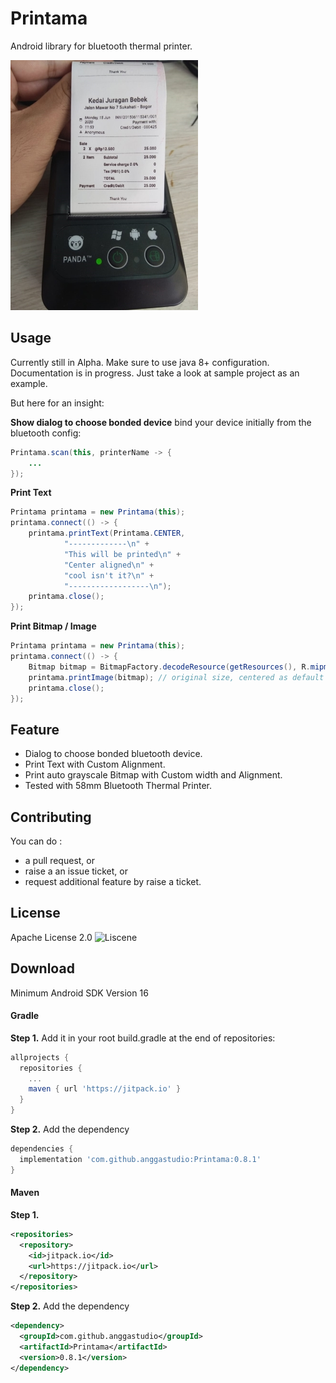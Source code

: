 # Printama
Android library for bluetooth thermal printer.

![Sample 1](images/struk_belanja.jpeg)

## Usage
Currently still in Alpha. Make sure to use java 8+ configuration.
Documentation is in progress. Just take a look at sample project as an
example.

But here for an insight:

**Show dialog to choose bonded device** bind your device initially from
the bluetooth config:
```java
Printama.scan(this, printerName -> {
    ...
});
```

**Print Text**
```java
Printama printama = new Printama(this);
printama.connect(() -> {
    printama.printText(Printama.CENTER,
            "-------------\n" +
            "This will be printed\n" +
            "Center aligned\n" +
            "cool isn't it?\n" +
            "------------------\n");
    printama.close();
});
```

**Print Bitmap / Image**
```java
Printama printama = new Printama(this);
printama.connect(() -> {
    Bitmap bitmap = BitmapFactory.decodeResource(getResources(), R.mipmap.ic_launcher);
    printama.printImage(bitmap); // original size, centered as default
    printama.close();
});
```


## Feature
* Dialog to choose bonded bluetooth device.
* Print Text with Custom Alignment.
* Print auto grayscale Bitmap with Custom width and Alignment.
* Tested with 58mm Bluetooth Thermal Printer.


## Contributing

You can do :
* a pull request, or
* raise a an issue ticket, or
* request additional feature by raise a ticket.


## License

Apache License 2.0 ![Liscene](LICENSE.ls)

## Download

Minimum Android SDK Version 16

#### Gradle
**Step 1.** Add it in your root build.gradle at the end of repositories:
```gradle
allprojects {
  repositories {
    ...
    maven { url 'https://jitpack.io' }
  }
}
```

**Step 2.** Add the dependency
```gradle
dependencies {
  implementation 'com.github.anggastudio:Printama:0.8.1'
}
```
#### Maven
**Step 1.**
```xml
<repositories>
  <repository>
    <id>jitpack.io</id>
    <url>https://jitpack.io</url>
  </repository>
</repositories>
```

**Step 2.** Add the dependency
```xml
<dependency>
  <groupId>com.github.anggastudio</groupId>
  <artifactId>Printama</artifactId>
  <version>0.8.1</version>
</dependency>
```

